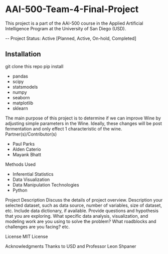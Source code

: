 # AAI-500-Team-4-Final-Project

This project is a part of the AAI-500 course in the Applied Artificial Intelligence Program at the University of San Diego (USD). 

-- Project Status: Active [Planned, Active, On-hold, Completed]

## Installation

git clone this repo
pip install 
- pandas
- scipy
- statsmodels
- numpy
- seaborn
- matplotlib
- sklearn

The main purpose of this project is to determine if we can improve Wine by adjusting simple parameters in the Wine. Ideally, these changes will be post fermentation and only effect 1 characteristic of the wine.
Partner(s)/Contributor(s)  
- Paul Parks
- Alden Caterio
- Mayank Bhatt

Methods Used
- Inferential Statistics
- Data Visualization
- Data Manipulation
Technologies
- Python

Project Description
Discuss the details of project overview. Description your selected dataset, such as data source, number of variables, size of dataset, etc. Include data dictionary, if available.  Provide questions and hypothesis that you are exploring. What specific data analysis, visualization, and modeling work are you using to solve the problem? What roadblocks and challenges are you facing? etc. 

License
MIT License

Acknowledgments
Thanks to USD and Professor Leon Shpaner
